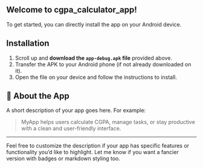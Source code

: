 

## Welcome to **cgpa_calculator_app**!
To get started, you can directly install the app on your Android device.

##  Installation

1. Scroll up and **download the `app-debug.apk` file** provided above.
2. Transfer the APK to your Android phone (if not already downloaded on it).
3. Open the file on your device and follow the instructions to install.

## 📱 About the App

A short description of your app goes here. For example:

> MyApp helps users calculate CGPA, manage tasks, or stay productive with a clean and user-friendly interface.

---

Feel free to customize the description if your app has specific features or functionality you’d like to highlight.
Let me know if you want a fancier version with badges or markdown styling too.
